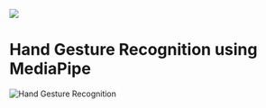 ![](https://www.loom.com/share/a91b66c1232645ae85e469942f234bb5?sid=2ef96f3f-816f-4954-9386-67a439b86fc7)

# Hand Gesture Recognition using MediaPipe

![Hand Gesture Recognition](https://github.com/baukk/Gesture-Recognition/assets/76152244/52d33d2b-3cff-44c7-b504-a670c5927e67)
